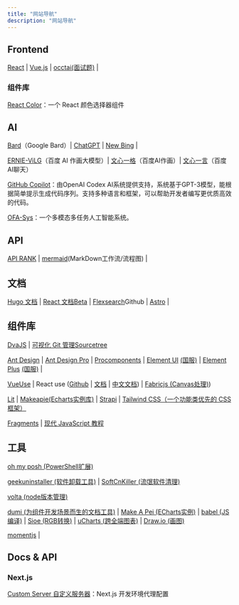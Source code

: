 ```yaml
---
title: "网站导航"
description: "网站导航"
---
```


## Frontend

[React](https://react.dev/) | [Vue.js](https://vuejs.org/) | [occtai(面试题)](https://blog.occtai.com/2022/06/12/%E9%9D%A2%E8%AF%95%E9%A2%98/) | 



### 组件库

[React Color](https://casesandberg.github.io/react-color/#api-individual)：一个 React 颜色选择器组件



## AI

[Bard](https://bard.google.com/)（Google Bard）| [ChatGPT](https://chat.openai.com/chat) | [New Bing](https://www.bing.com/search?q=Bing+AI&showconv=1&showconv=1) | 

[ERNIE-ViLG](https://wenxin.baidu.com/ernie-vilg)（百度 AI 作画大模型）| [文心一格](https://yige.baidu.com/creation)（百度AI作画）| [文心一言](https://yiyan.baidu.com/)（百度AI聊天）

[GitHub Copilot](https://github.com/features/copilot)：由OpenAI Codex AI系统提供支持，系统基于GPT-3模型，能根据简单提示生成代码序列。支持多种语言和框架，可以帮助开发者编写更优质高效的代码。

[OFA-Sys](https://huggingface.co/OFA-Sys)：一个多模态多任务人工智能系统。



## API

[API RANK](https://apirank.dev/) | [mermaid](https://mermaid.js.org/intro/)(MarkDown工作流/流程图) | 



## 文档

[Hugo 文档](https://gohugo.io/documentation/) | [React 文档Beta](https://beta.reactjs.org/learn) | [Flexsearch](https://github.com/nextapps-de/flexsearch)Github | [Astro](https://astro.build/) |



## 组件库

[DvaJS](https://dvajs.com/) | [可视化 Git 管理Sourcetree](https://www.sourcetreeapp.com/)

[Ant Design](https://ant.design/) | [Ant Design Pro](https://pro.ant.design/) | [Procomponents](https://procomponents.ant.design/) | [Element UI](https://element.eleme.io/) [(国服)](https://element.eleme.cn/) | [Element Plus](https://element-plus.org/) [(国服)](https://element-plus.gitee.io/) |

[VueUse](https://vueuse.org/) | React use ([Github](https://github.com/streamich/react-use) | [文档](https://streamich.github.io/react-use/) | [中文文档](http://blog.zenghongtu.com/react-use-chinese)) | [Fabricjs (Canvas处理)](http://fabricjs.com/))

[Lit](https://lit.dev/docs/) | [Makeapie(Echarts实例库)](https://www.makeapie.com/explore.html) | [Strapi](https://strapi.io/) | [Tailwind CSS（一个功能类优先的 CSS 框架）](https://www.tailwindcss.cn/)

[Fragments](https://zh-hans.reactjs.org/docs/fragments.html) | [现代 JavaScript 教程](https://zh.javascript.info/)



## 工具

[oh my posh (PowerShell扩展)](https://ohmyposh.dev/)

[geekuninstaller (软件卸载工具)](https://crystalidea.com/uninstall-tool) | [SoftCnKiller (流氓软件清理)](https://free.lanzoux.com/b0cpu1guf)

[volta (node版本管理)](https://volta.sh/)

[dumi (为组件开发场景而生的文档工具)](https://d.umijs.org) | [Make A Pei (ECharts实例)](https://www.makeapie.com) | [babel (JS编译)](https://babel.dev) | [Sioe (RGB转换)](https://www.sioe.cn/yingyong/yanse-rgb-16/) | [uCharts (跨全端图表)](http://ucharts.cn) | [Draw.io (画图)](https://draw.io)

 [momentjs](http://momentjs.cn/docs/#/displaying/format/) |



## Docs & API

### Next.js

[Custom Server 自定义服务器](https://nextjs.org/docs/advanced-features/custom-server)：Next.js 开发环境代理配置
